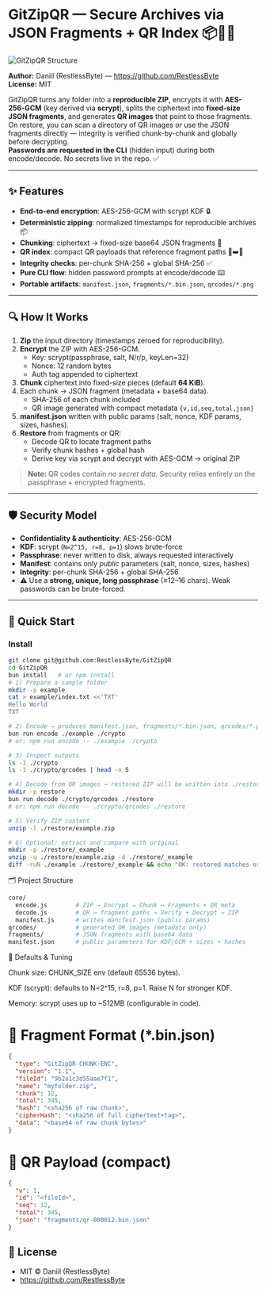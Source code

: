 # GitZipQR — Secure Archives via JSON Fragments + QR Index 📦🔐🧩

![GitZipQR Structure](https://github.com/RestlessByte/GitZipQR/blob/main/structures.png)

**Author:** Daniil (RestlessByte) — https://github.com/RestlessByte  
**License:** MIT  

GitZipQR turns any folder into a **reproducible ZIP**, encrypts it with **AES-256-GCM** (key derived via **scrypt**), splits the ciphertext into **fixed-size JSON fragments**, and generates **QR images** that point to those fragments.  
On restore, you can scan a directory of QR images *or* use the JSON fragments directly — integrity is verified chunk-by-chunk and globally before decrypting.  
**Passwords are requested in the CLI** (hidden input) during both encode/decode. No secrets live in the repo. ✅  

---

## ✨ Features

- **End-to-end encryption**: AES-256-GCM with scrypt KDF 🔒  
- **Deterministic zipping**: normalized timestamps for reproducible archives 📦  
- **Chunking**: ciphertext → fixed-size base64 JSON fragments 🧩  
- **QR index**: compact QR payloads that reference fragment paths 🧾➡️📱  
- **Integrity checks**: per-chunk SHA-256 + global SHA-256 ✅  
- **Pure CLI flow**: hidden password prompts at encode/decode ⌨️  
- **Portable artifacts**: `manifest.json`, `fragments/*.bin.json`, `qrcodes/*.png`  

---

## 🔍 How It Works

1. **Zip** the input directory (timestamps zeroed for reproducibility).  
2. **Encrypt** the ZIP with AES-256-GCM.  
   - Key: scrypt(passphrase, salt, N/r/p, keyLen=32)  
   - Nonce: 12 random bytes  
   - Auth tag appended to ciphertext  
3. **Chunk** ciphertext into fixed-size pieces (default **64 KiB**).  
4. Each chunk → JSON fragment (metadata + base64 data).  
   - SHA-256 of each chunk included  
   - QR image generated with compact metadata `{v,id,seq,total,json}`  
5. **manifest.json** written with public params (salt, nonce, KDF params, sizes, hashes).  
6. **Restore** from fragments or QR:  
   - Decode QR to locate fragment paths  
   - Verify chunk hashes + global hash  
   - Derive key via scrypt and decrypt with AES-GCM → original ZIP  

> **Note:** QR codes contain *no secret data*. Security relies entirely on the passphrase + encrypted fragments.  

---

## 🛡️ Security Model

- **Confidentiality & authenticity**: AES-256-GCM  
- **KDF**: scrypt (`N=2^15, r=8, p=1`) slows brute-force  
- **Passphrase**: never written to disk, always requested interactively  
- **Manifest**: contains only *public* parameters (salt, nonce, sizes, hashes)  
- **Integrity**: per-chunk SHA-256 + global SHA-256  
- ⚠️ Use a **strong, unique, long passphrase** (≥12–16 chars). Weak passwords can be brute-forced.  

---

## 🚀 Quick Start

### Install

```bash
git clone git@github.com:RestlessByte/GitZipQR
cd GitZipQR
bun install   # or npm install
# 1) Prepare a sample folder
mkdir -p example
cat > example/index.txt <<'TXT'
Hello World
TXT

# 2) Encode → produces manifest.json, fragments/*.bin.json, qrcodes/*.png
bun run encode ./example ./crypto
# or: npm run encode -- ./example ./crypto

# 3) Inspect outputs
ls -1 ./crypto
ls -1 ./crypto/qrcodes | head -n 5

# 4) Decode from QR images → restored ZIP will be written into ./restore
mkdir -p restore
bun run decode ./crypto/qrcodes ./restore
# or: npm run decode -- ./crypto/qrcodes ./restore

# 5) Verify ZIP content
unzip -l ./restore/example.zip

# 6) Optional: extract and compare with original
mkdir -p ./restore/_example
unzip -q ./restore/example.zip -d ./restore/_example
diff -ruN ./example ./restore/_example && echo "OK: restored matches original ✅"
```

🗂️ Project Structure

```graphql
core/
  encode.js        # ZIP → Encrypt → Chunk → Fragments + QR meta
  decode.js        # QR → fragment paths → Verify + Decrypt → ZIP
  manifest.js      # writes manifest.json (public params)
qrcodes/           # generated QR images (metadata only)
fragments/         # JSON fragments with base64 data
manifest.json      # public parameters for KDF/GCM + sizes + hashes
```
📏 Defaults & Tuning

Chunk size: CHUNK_SIZE env (default 65536 bytes).

KDF (scrypt): defaults to N=2^15, r=8, p=1. Raise N for stronger KDF.

Memory: scrypt uses up to ~512MB (configurable in code).

# 🧾 Fragment Format (*.bin.json)
```json
{
  "type": "GitZipQR-CHUNK-ENC",
  "version": "1.1",
  "fileId": "9b2a1c3d55aae7f1",
  "name": "myfolder.zip",
  "chunk": 12,
  "total": 345,
  "hash": "<sha256 of raw chunk>",
  "cipherHash": "<sha256 of full ciphertext+tag>",
  "data": "<base64 of raw chunk bytes>"
}
```

# 🧷 QR Payload (compact)

```json
{
  "v": 1,
  "id": "<fileId>",
  "seq": 12,
  "total": 345,
  "json": "fragments/qr-000012.bin.json"
}
```
## 📜 License

* MIT © Daniil (RestlessByte)
* https://github.com/RestlessByte